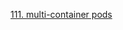 [111. multi-container pods](https://www.udemy.com/course/certified-kubernetes-administrator-with-practice-tests/learn/lecture/15029472#questions)
